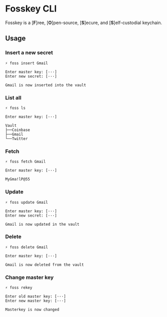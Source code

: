 # Fosskey CLI

Fosskey is a [**F**]ree, [**O**]pen-source, [**S**]ecure, and [**S**]elf-custodial keychain.

## Usage

### Insert a new secret

```
⚡ foss insert Gmail

Enter master key: [···]
Enter new secret: [···]

Gmail is now inserted into the vault
```

### List all

```
⚡ foss ls

Enter master key: [···]

Vault
├──Coinbase
├──Gmail
└──Twitter
```

### Fetch

```
⚡ foss fetch Gmail

Enter master key: [···]

MyGma!lP@55
```

### Update

```
⚡ foss update Gmail

Enter master key: [···]
Enter new secret: [···]

Gmail is now updated in the vault
```

### Delete

```
⚡ foss delete Gmail

Enter master key: [···]

Gmail is now deleted from the vault
```

### Change master key

```
⚡ foss rekey

Enter old master key: [···]
Enter new master key: [···]

Masterkey is now changed
```
